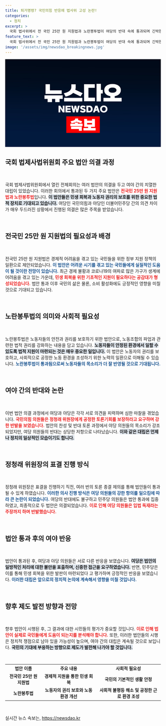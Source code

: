 ```yaml
---
title: 퇴거명령? 국민의힘 반응에 법사위 고성 논란!
categories:
  - 정치
excerpt: >
  국회 법사위에서 전 국민 25만 원 지원법과 노란봉투법이 여당의 반대 속에 통과되며 긴박한 대립이 벌어졌다. 여당 의원들은 정청래 위원장에게 강하게 항의했고, 사회권을 둘러싼 갈등이 깊어졌다. 급박한 국회의 현장을 놓치지 마세요!
feature_text: >
  국회 법사위에서 전 국민 25만 원 지원법과 노란봉투법이 여당의 반대 속에 통과되며 긴박한 대립이 벌어졌다. 여당 의원들은 정청래 위원장에게 강하게 항의했고, 사회권을 둘러싼 갈등이 깊어졌다. 급박한 국회의 현장을 놓치지 마세요!
image: '/assets/img/newsdao_breakingnews.jpg'
---
```


<p><img src="/assets/img/newsdao_breakingnews.jpg" alt="bookingtag 속보" /></p>

<h2 data-ke-size="size26">국회 법제사법위원회 주요 법안 의결 과정</h2>

<p data-ke-size="size16">&nbsp;</p>

<p>국회 법제사법위원회에서 열린 전체회의는 여러 법안의 의결을 두고 여야 간의 치열한 대립이 있었습니다. 이러한 회의에서 통과된 두 가지 주요 법안은 <b><span style="color: #ee2323;">전국민 25만 원 지원법과 노란봉투법</span></b>입니다. <b><span style="background-color: #21538527;">이 법안들은 민생 회복과 노동자 권리의 보호를 위한 중요한 법적 장치로 기대되고 있습니다.</span></b> 여당인 국민의힘과 야당인 더불어민주당 간의 의견 차이가 매우 두드러진 상황에서 진행된 의결은 많은 주목을 받았습니다.</p>

<p data-ke-size="size16">&nbsp;</p>

<h2 data-ke-size="size26">전국민 25만 원 지원법의 필요성과 배경</h2>

<p data-ke-size="size16">&nbsp;</p>

<p>전국민 25만 원 지원법은 경제적 어려움을 겪고 있는 국민들을 위한 정부 지원 정책의 일환으로 제안되었습니다. <b><span style="color: #1a5490;">이 법안은 어려운 시기를 겪고 있는 국민들에게 실질적인 도움이 될 것이란 전망이 있습니다.</span></b> 최근 경제 불황과 코로나19의 여파로 많은 가구가 생계에 어려움을 겪고 있는 가운데, <b><span style="color: #ee2323;">민생 회복을 위한 기초적인 지원이 필요하다는 공감대가 형성되었습니다.</span></b> 법안 통과 이후 국민의 삶은 물론, 소비 활성화에도 긍정적인 영향을 미칠 것으로 기대되고 있습니다.</p>

<p data-ke-size="size16">&nbsp;</p>

<h2 data-ke-size="size26">노란봉투법의 의미와 사회적 필요성</h2>

<p data-ke-size="size16">&nbsp;</p>

<p>노란봉투법은 노동자들의 안전과 권리를 보호하기 위한 법안으로, 노동조합의 파업과 관련한 법적 권리를 강화하는 내용을 담고 있습니다. <b><span style="background-color: #21538527;">노동자들이 안정된 환경에서 일할 수 있도록 법적 지원이 마련되는 것은 매우 중요한 일입니다.</span></b> 이 법안은 노동자의 권리를 보호하고, 사회적으로 공정한 노동 환경을 조성하기 위한 노력의 일환으로 이해될 수 있습니다. <b><span style="color: #1a5490;">노란봉투법이 통과됨으로써 노동자들의 목소리가 더 잘 반영될 것으로 기대됩니다.</span></b></p>

<p data-ke-size="size16">&nbsp;</p>

<h2 data-ke-size="size26">여야 간의 반대와 논란</h2>

<p data-ke-size="size16">&nbsp;</p>

<p>이번 법안 의결 과정에서 여당과 야당은 각각 서로 의견을 피력하며 심한 마찰을 겪었습니다. <b><span style="color: #ee2323;">국민의힘 의원들은 정청래 위원장에게 공정한 토론기회를 보장하라고 요구하며 강한 반발을 보였습니다.</span></b> 법안의 찬성 및 반대 토론 과정에서 야당 의원들의 목소리가 강조되었지만, 여당 의원들의 반대는 상당한 저항으로 나타났습니다. <b><span style="background-color: #21538527;">이와 같은 대립은 언제나 정치의 일상적인 모습이기도 합니다.</span></b></p>

<p data-ke-size="size16">&nbsp;</p>

<h2 data-ke-size="size26">정청래 위원장의 표결 진행 방식</h2>

<p data-ke-size="size16">&nbsp;</p>

<p>정청래 위원장은 표결을 진행하기 직전, 여러 번의 토론 종결 제의를 통해 법안들이 통과될 수 있게 하였습니다. <b><span style="color: #1a5490;">이러한 의사 진행 방식은 여당 의원들의 강한 항의를 일으킴에 따라 큰 논란이 되었습니다.</span></b> 여당의 반대에도 불구하고 민주당 의원들은 법안 통과에 집중하였고, 최종적으로 두 법안은 의결되었습니다. <b><span style="color: #ee2323;">이로 인해 여당 의원들은 입법 독재라는 주장까지 하며 반발했습니다.</span></b></p>

<p data-ke-size="size16">&nbsp;</p>

<h2 data-ke-size="size26">법안 통과 후의 여야 반응</h2>

<p data-ke-size="size16">&nbsp;</p>

<p>법안이 통과된 후, 여당과 야당 의원들은 서로 다른 반응을 보였습니다. <b><span style="background-color: #21538527;">여당은 법안의 일방적인 처리에 대한 불만을 표출하며, 신중한 접근을 요구하였습니다.</span></b> 반면, 민주당은 이를 통해 민생 회복을 위한 발판이 마련되었다 고 평가하며 긍정적인 반응을 보였습니다. <b><span style="color: #1a5490;">이러한 대립은 앞으로의 정치적 논의에 계속해서 영향을 미칠 것입니다.</span></b></p>

<p data-ke-size="size16">&nbsp;</p>

<h2 data-ke-size="size26">향후 제도 발전 방향과 전망</h2>

<p data-ke-size="size16">&nbsp;</p>

<p>향후 법안이 시행된 후, 그 결과에 대한 시민들의 평가가 중요할 것입니다. <b><span style="color: #ee2323;">이로 인해 법안이 실제로 국민들에게 도움이 되는지를 분석해야 합니다.</span></b> 또한, 이러한 법안들의 시행은 정치적 쟁점으로 남아 있을 가능성이 높으며, 여야 간의 대립은 계속될 것으로 보입니다. <b><span style="background-color: #21538527;">국민의 기대에 부응하는 방향으로 제도가 발전해 나가야 할 것입니다.</span></b></p>

<p data-ke-size="size16">&nbsp;</p>

<table style="width: 100%; border-collapse: collapse;">
  <tr>
    <td style="text-align: center; height: 17px;"><b>법안 이름</b></td>
    <td style="text-align: center; height: 17px;"><b>주요 내용</b></td>
    <td style="text-align: center; height: 17px;"><b>사회적 필요성</b></td>
  </tr>
  <tr>
    <td style="text-align: center; height: 17px;"><b>전국민 25만 원 지원법</b></td>
    <td style="text-align: center; height: 17px;"><b>경제적 지원을 통한 민생 회복</b></td>
    <td style="text-align: center; height: 17px;"><b>국민의 기본적인 생활 안정</b></td>
  </tr>
  <tr>
    <td style="text-align: center; height: 17px;"><b>노란봉투법</b></td>
    <td style="text-align: center; height: 17px;"><b>노동자의 권리 보호와 노동 환경 개선</b></td>
    <td style="text-align: center; height: 17px;"><b>사회적 불평등 해소 및 공정한 근로 환경 조성</b></td>
  </tr>
</table>

<p data-ke-size="size16">&nbsp;</p>
실시간 뉴스 속보는, <a href="https://newsdao.kr" rel="dofollow">https://newsdao.kr</a>


